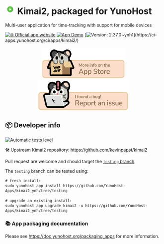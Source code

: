 <!--
N.B.: This README was automatically generated by <https://github.com/YunoHost/apps_tools/blob/main/readme_generator>
It shall NOT be edited by hand.
-->

<h1>
  <img src="https://raw.githubusercontent.com/YunoHost/apps/main/logos/kimai2.png" width="32px" alt="Logo of Kimai2">
  Kimai2, packaged for YunoHost
</h1>

Multi-user application for time-tracking with support for mobile devices

[![🌐 Official app website](https://img.shields.io/badge/Official_app_website-darkgreen?style=for-the-badge)](https://www.kimai.org)
[![App Demo](https://img.shields.io/badge/App_Demo-blue?style=for-the-badge)](https://www.kimai.org/demo/)
[![Version: 2.37.0~ynh1](https://img.shields.io/badge/Version-2.37.0~ynh1-rgba(0,150,0,1)?style=for-the-badge)](https://ci-apps.yunohost.org/ci/apps/kimai2/)

<div align="center">
<a href="https://apps.yunohost.org/app/kimai2"><img height="100px" src="https://github.com/YunoHost/yunohost-artwork/raw/refs/heads/main/badges/neopossum-badges/badge_more_info_on_the_appstore.svg"/></a>
<a href="https://github.com/YunoHost-Apps/kimai2_ynh/issues"><img height="100px" src="https://github.com/YunoHost/yunohost-artwork/raw/refs/heads/main/badges/neopossum-badges/badge_report_an_issue.svg"/></a>
</div>

## 📦 Developer info

[![Automatic tests level](https://apps.yunohost.org/badge/cilevel/kimai2)](https://ci-apps.yunohost.org/ci/apps/kimai2/)

🛠️ Upstream Kimai2 repository: <https://github.com/kevinpapst/kimai2>

Pull request are welcome and should target the [`testing` branch](https://github.com/YunoHost-Apps/kimai2_ynh/tree/testing).

The `testing` branch can be tested using:
```
# fresh install:
sudo yunohost app install https://github.com/YunoHost-Apps/kimai2_ynh/tree/testing

# upgrade an existing install:
sudo yunohost app upgrade kimai2 -u https://github.com/YunoHost-Apps/kimai2_ynh/tree/testing
```

### 📚 App packaging documentation

Please see <https://doc.yunohost.org/packaging_apps> for more information.